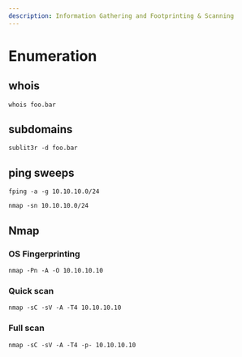 ```yaml
---
description: Information Gathering and Footprinting & Scanning
---
```


# Enumeration

## whois

```text
whois foo.bar
```

## subdomains

```text
sublit3r -d foo.bar
```

## ping sweeps

```text
fping -a -g 10.10.10.0/24
```

```text
nmap -sn 10.10.10.0/24
```

## Nmap

### OS Fingerprinting

```text
nmap -Pn -A -O 10.10.10.10
```

### Quick scan 

```text
nmap -sC -sV -A -T4 10.10.10.10
```

### Full scan

```text
nmap -sC -sV -A -T4 -p- 10.10.10.10
```


